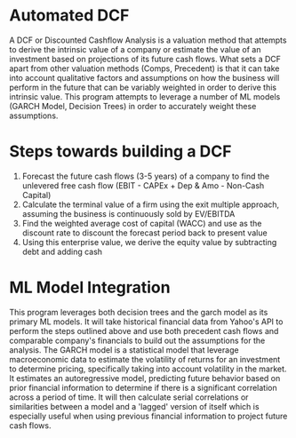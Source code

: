 # Automated DCF
A DCF or Discounted Cashflow Analysis is a valuation method that attempts to derive the intrinsic value of a company or estimate the value of an investment based on projections of its future cash flows. What sets a DCF apart from other valuation methods (Comps, Precedent) is that it can take into account qualitative factors and assumptions on how the business will perform in the future that can be variably weighted in order to derive this intrinsic value. This program attempts to leverage a number of ML models (GARCH Model, Decision Trees) in order to accurately weight these assumptions.

# Steps towards building a DCF
1. Forecast the future cash flows (3-5 years) of a company to find the unlevered free cash flow (EBIT - CAPEx + Dep & Amo - Non-Cash Capital)
2. Calculate the terminal value of a firm using the exit multiple approach, assuming the business is continuously sold by EV/EBITDA
3. Find the weighted average cost of capital (WACC) and use as the discount rate to discount the forecast period back to present value
4. Using this enterprise value, we derive the equity value by subtracting debt and adding cash

# ML Model Integration
This program leverages both decision trees and the garch model as its primary ML models. It will take historical financial data from Yahoo's API to perform the steps outlined above and use both precedent cash flows and comparable company's financials to build out the assumptions for the analysis. The GARCH model is a statistical model that leverage macroeconomic data to estimate the volatility of returns for an investment to determine pricing, specifically taking into account volatility in the market. It  estimates an autoregressive model, predicting future behavior based on prior financial information to determine if there is a significant correlation across a period of time. It will then calculate serial correlations or similarities between a model and a 'lagged' version of itself which is especially useful when using previous financial information to project future cash flows.
